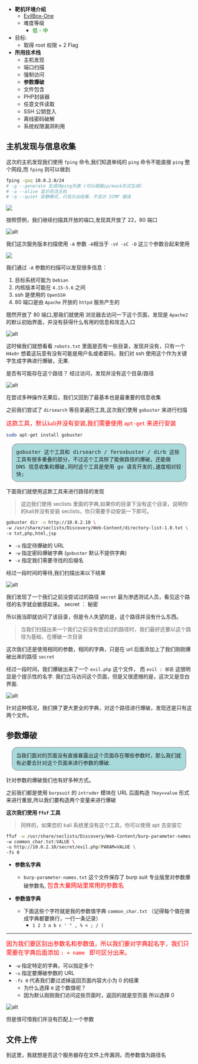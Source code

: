 + **靶机环境介绍**
	+ [EvilBox-One](https://download.vulnhub.com/evilbox/EvilBox---One.ova) 
	+ 难度等级 
		+ <font color=green>低 - 中</font>
+ 目标:
	+ 取得 root 权限 + 2 Flag
+ **所用技术栈**
	+ 主机发现
	+ 端口扫描
	+ 强制访问
	+ **参数爆破**
	+ 文件包含
	+ PHP封装器
	+ 任意文件读取
	+ SSH 公钥登入
	+ 离线密码破解
	+ 系统权限漏洞利用

## 主机发现与信息收集

这次的主机发现我们使用 `fping` 命令,我们知道单纯的 `ping` 命令不能直接 `ping` 整个网段,而 `fping` 则可以做到 

```bash
fping -gaq 10.0.2.0/24
# -g --generate 生成待ping列表 (可以根据ip/mask形式生成)
# -a --alive 显示存活主机
# -q --quiet 安静模式，只显示出结果，不显示 ICMP 错误
```


![](./mechine6.assets/2022-08-13_18-53.png)

按照惯例，我们继续扫描其开放的端口,发现其开放了 22，80 端口

![alt](./mechine6.assets/2022-08-13_18-55.png)

我们这次服务版本扫描使用 `-A` 参数 `-A`相当于  `-sV -sC -O` 这三个参数合起来使用

![](./mechine6.assets/2022-08-13_19-32.png)

我们通过 `-A` 参数的扫描可以发现很多信息：
1. 目标系统可能为 `Debian`
2. 内核版本可能在 `4.15-5.6` 之间
3. ssh 是使用的 `OpenSSH`
4. 80 端口是由 `Apache` 开放的 `httpd` 服务产生的

既然开放了 80 端口,那我们就使用 浏览器去访问一下这个页面，发现是 `Apache2` 的默认初始界面，并没有获得什么有用的信息和攻击入口

![alt](./mechine6.assets/2022-08-13_19-48.png)

这时候我们就想看看 `robots.txt` 里面是否有一些目录，发现并没有，只有一个 `H4x0r` 想着这玩意有没有可能是用户名或者密码，我们对 ssh 使用这个作为关键字生成字典进行爆破，无果.

是否有可能存在这个路径？ 经过访问，发现并没有这个目录/路径

![alt](./mechine6.assets/2022-08-13_19-50.png)

在尝试多种操作无果后，我们又回到了最基本也是最重要的信息收集

之前我们尝试了 `dirsearch` 等目录遍历工具,这次我们使用 `gobuster` 来进行扫描

<font color='red' face=Monaco size=3>这款工具，默认kali并没有安装,我们需要使用 `apt-get` 来进行安装</font>

```bash
sudo apt-get install gobuster
```
<div style='border-radius:15px;display:block;background-color:#a8dadc;border:2px solid #aaa;margin:15px;padding:10px;font-family:"monospace";'>
gobuster 这个工具和 dirsearch / feroxbuster / dirb 这些工具有很多重叠的部分，不过这个工具除了能做路径的爆破，还能做 DNS 信息收集和爆破,同时这个工具是使用 go 语言开发的,速度相对较快;
</div>

下面我们就使用这款工具来进行路径的发现

> 这边我们使用 seclists 里面的字典,如果你的目录下没有这个目录，说明你的kali并没有安装 seclists，你只需要手动安装一下即可。

```bash
gobuster dir -u http://10.0.2.10 \
-w /usr/share/seclists/Discovery/Web-Content/directory-list-1.0.txt \
-x txt,php,html,jsp
```
+ `-u` 指定待爆破的 URL
+ `-w` 指定密码爆破字典 (`gobuster` 默认不提供字典)
+ `-x` 指定我们需要寻找的后缀名

经过一段时间的等待,我们扫描出来以下结果

![alt](./mechine6.assets/2022-08-13_20-13.png)

我们发现了一个我们之前没尝试过的路径 `secret` 最为渗透测试人员，看见这个路径的名字就会敏感起来。 secret ： 秘密

所以我当即就访问了该目录，但是令人失望的是，这个路径并没有什么东西。

> 当我们扫描出来一个我们之前没有尝试过的路径时，我们最好还要以这个路径为基础，在爆破一次目录

这次我们还是使用相同的参数，相同的字典，只是在 url 后面添加上了我们刚刚爆破出来的路径 `secret`

经过一段时间，我们爆破出来了一个 `evil.php` 这个文件， 而 `evil : 邪恶` 这很明显是个提示性的名字. 我们立马访问这个页面，但是又很遗憾的是，这次又是空白界面.

![alt](./mechine6.assets/2022-08-13_20-30.png)

针对这种情况，我们换了更大更全的字典，对这个路径进行爆破，发现还是只有这两个文件。

## 参数爆破


<div style='border-radius:15px;display:block;background-color:#a8dadc;border:2px solid #aaa;margin:15px;padding:10px;'>
当我们面对的页面没有直接暴露出这个页面存在哪些参数时，那么我们就有必要去针对这个页面来进行参数的爆破.
</div>

针对参数的爆破我们也有好多种方式。

之前我们都是使用 `burpsuit` 的 `intruder` 模块在 URL 后面构造 `?key=value` 形式来进行重放,所以我们要构造两个变量来进行爆破

**这次我们使用 `ffuf` 工具**

> 同样的，如果您的 kali 系统里没有这个工具，你可以使用 apt 去安装它

```bash
ffuf -w /usr/share/seclists/Discovery/Web-Content/burp-parameter-names.txt:PARAM \
-w common_char.txt:VALUE \
-u http://10.0.2.10/secret/evil.php?PARAM=VALUE \
-fs 0
```
+ **参数名字典**
	+ `burp-parameter-names.txt` 这个文件保存了 burp suit 专业版里对参数爆破参数名, <font color='red' face=Monaco size=3>包含大量网站里常用的参数名</font> 

+ **参数值字典**
	+ 下面这些个字符就是我的参数值字典 `common_char.txt` （记得每个值在做成字典都要换行，一行一条记录）
		+ `1 2 3 a b c ' " , % < ; / (`
--- 

<font color='red' face=Monaco size=3>因为我们要区别出参数名和参数值，所以我们要对字典起名字，我们只需要在字典后面添加 `: + name ` 即可区分出来。</font>
+ `-w` 指定特定的字典，可以指定多个
+ `-u` 指定要爆破参数的 URL
+ `-fs 0` 代表我们要过滤掉返回页面内容大小为 0 的结果
	+ 为什么选择 `0` 这个数值呢？
	+ 因为默认刚刚我们访问这些页面时，返回的就是空页面 所以选择 0

![alt](./mechine6.assets/2022-08-13_21-17.png)

但是很可惜我们并没有匹配上一个参数

## 文件上传

到这里，我就想是否这个服务器存在文件上传漏洞，而参数值为路径名




